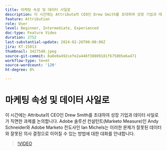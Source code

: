 ```yaml
---
title: 마케팅 속성 및 데이터 사일로
description: 이 시간에는 Attributa의 CEO인 Drew Smith를 초대하여 성장 기업과 데이터 사일로가 직면한 과제를 논의합니다. Adobe 솔루션 컨설턴트(Marketo Measure)인 Andy Schneider와 Adobe Marketo 전도사인 Ian Michels는 이러한 문제가 잘못된 데이터와 잘못된 의사 결정으로 이어질 수 있는 방법에 대한 대화를 안내합니다.
feature: Attribution
role: User
level: Beginner, Intermediate, Experienced
doc-type: Feature Video
duration: 2752
last-substantial-update: 2024-02-26T00:00:00Z
jira: KT-15013
thumbnail: 3427548.jpeg
source-git-commit: 8a8e0a492cefe2a448f38089181f675005e6a471
workflow-type: tm+mt
source-wordcount: '120'
ht-degree: 0%

---
```



# 마케팅 속성 및 데이터 사일로

이 시간에는 Attributa의 CEO인 Drew Smith를 초대하여 성장 기업과 데이터 사일로가 직면한 과제를 논의합니다. Adobe 솔루션 컨설턴트(Marketo Measure)인 Andy Schneider와 Adobe Marketo 전도사인 Ian Michels는 이러한 문제가 잘못된 데이터와 잘못된 의사 결정으로 이어질 수 있는 방법에 대한 대화를 안내합니다.

>[!VIDEO](https://video.tv.adobe.com/v/3427548/?learn=on)

